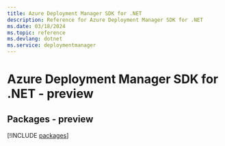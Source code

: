 ```yaml
---
title: Azure Deployment Manager SDK for .NET
description: Reference for Azure Deployment Manager SDK for .NET
ms.date: 03/18/2024
ms.topic: reference
ms.devlang: dotnet
ms.service: deploymentmanager
---
```

# Azure Deployment Manager SDK for .NET - preview
## Packages - preview
[!INCLUDE [packages](deployment-manager-index.md)]